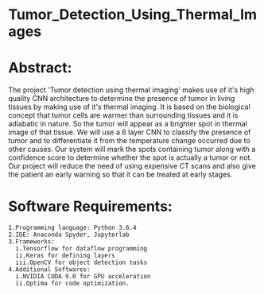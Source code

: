 # Tumor_Detection_Using_Thermal_Images

# Abstract:
The project 'Tumor detection using thermal imaging' makes use of it's high quality CNN architecture to determine the presence of tumor in living tissues by making use of it's thermal imaging. It is based on the biological concept that tumor cells are warmer than surrounding tissues and it is adiabatic in nature. So the tumor will appear as a brighter spot in thermal image of that tissue. We will use a 6 layer CNN to classify the presence of tumor and to differentiate it from the temperature change occurred due to other causes. Our system will mark the spots containing tumor along with a confidence score to determine whether the spot is actually a tumor or not. Our project will reduce the need of using expensive CT scans and also give the patient an early warning so that it can be treated at early stages.


# Software Requirements:
    1.Programming language: Python 3.6.4
    2.IDE: Anaconda Spyder, Jupyterlab
    3.Frameworks:
      i.Tensorflow for dataflow programming
      ii.Keras for defining layers
      iii.OpenCV for object detection tasks
    4.Additional Softwares:
      i.NVIDIA CUDA 9.0 for GPU acceleration
      ii.Optima for code optimization.
      
 
  
  

